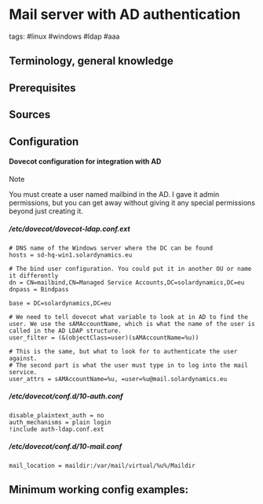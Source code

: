 # Mail server with AD authentication

tags: #linux #windows #ldap #aaa 


Terminology, general knowledge
---


Prerequisites
---


Sources
---


Configuration
---

#### Dovecot configuration for integration with AD

> [!NOTE]  
> You must create a user named mailbind in the AD. I gave it admin permissions, but you can get away without giving it any special permissions beyond just creating it.

##### /etc/dovecot/dovecot-ldap.conf.ext

```
# DNS name of the Windows server where the DC can be found
hosts = sd-hq-win1.solardynamics.eu

# The bind user configuration. You could put it in another OU or name it differently
dn = CN=mailbind,CN=Managed Service Accounts,DC=solardynamics,DC=eu
dnpass = Bindpass

base = DC=solardynamics,DC=eu

# We need to tell dovecot what variable to look at in AD to find the user. We use the sAMAccountName, which is what the name of the user is called in the AD LDAP structure.
user_filter = (&(objectClass=user)(sAMAccountName=%u))

# This is the same, but what to look for to authenticate the user against.
# The second part is what the user must type in to log into the mail service.
user_attrs = sAMAccountName=%u, =user=%u@mail.solardynamics.eu
```
##### /etc/dovecot/conf.d/10-auth.conf

```
disable_plaintext_auth = no
auth_mechanisms = plain login
!include auth-ldap.conf.ext
```

##### /etc/dovecot/conf.d/10-mail.conf

```
mail_location = maildir:/var/mail/virtual/%u%/Maildir
```
Minimum working config examples:
---